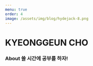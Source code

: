 ```yaml
---
menu: true
order: 4
image: /assets/img/blog/hydejack-8.png
---
```


# KYEONGGEUN CHO

### About 쓸 시간에 공부를 하자!